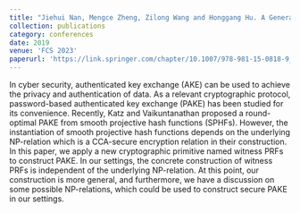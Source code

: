 ```yaml
---
title: "Jiehui Nan, Mengce Zheng, Zilong Wang and Honggang Hu. A General Construction for Password-Based Authenticated Key Exchange from Witness PRFs"
collection: publications
category: conferences
date: 2019
venue: 'FCS 2023'
paperurl: 'https://link.springer.com/chapter/10.1007/978-981-15-0818-9_17'
---
```


In cyber security, authenticated key exchange (AKE) can be used to achieve the privacy and authentication of data. As a relevant cryptographic protocol, password-based authenticated key exchange (PAKE) has been studied for its convenience. Recently, Katz and Vaikuntanathan proposed a round-optimal PAKE from smooth projective hash functions (SPHFs). However, the instantiation of smooth projective hash functions depends on the underlying NP-relation which is a CCA-secure encryption relation in their construction. In this paper, we apply a new cryptographic primitive named witness PRFs to construct PAKE. In our settings, the concrete construction of witness PRFs is independent of the underlying NP-relation. At this point, our construction is more general, and furthermore, we have a discussion on some possible NP-relations, which could be used to construct secure PAKE in our settings.
